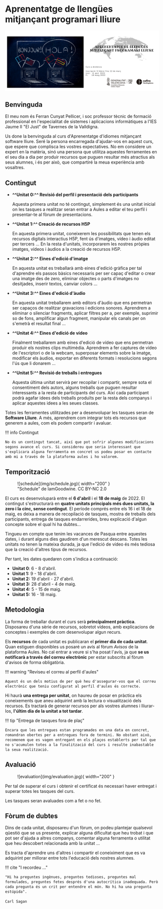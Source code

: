 # Aprenentatge de llengües mitjançant programari lliure

![Imatge curs](img/Aprenentatge-de-llengues-mitjancant-programari-lliure-1.png)

## Benvinguda

El meu nom és Ferran Cunyat Pellicer, i soc professor tècnic de formació professional en l'especialitat de sistemes i aplicacions informàtiques a l'IES Jaume II "El Just" de Tavernes de la Valldigna. 

Us done la benvinguda al curs d'Aprenentatge d'idiomes mitjançant software lliure. Seré la persona encarregada d'ajudar-vos en aquest curs, que espere que complisca les vostres expectatives. No em considere un expert en la matèria, sinó una persona que utilitza aquestes ferramentes en el seu dia a dia per produir recursos que puguen resultar més atractius als seus alumnes, i és per això, que compartiré la meua experiència amb vosaltres.

## Contingut

- **^^Unitat 0:^^ Revisió del perfil i presentació dels participants**

    Aquesta primera unitat no té contingut, simplement és una unitat inicial on les tasques a realitzar seran entrar a Aules a editar el teu perfil i presentar-te al fòrum de presentacions.
  

- **^^Unitat 1:^^ Creació de recursos H5P**

    En aquesta primera unitat, coneixerem les possibilitats que tenen els recursos digitals interactius H5P, fent ús d'imatges, vídeo i àudio editat per tercers ... En la resta d'unitats, incorporarem les nostres pròpies imatges, vídeos i àudios a la creació de recursos H5P.

- **^^Unitat 2:^^ Eines d'edició d'imatge**
    
    En aquesta unitat es treballarà amb eines d'edició gràfica per tal d'aprendre els passos bàsics necessaris per ser capaç d'editar o crear una imatge des de zero, eliminar objectes o parts d'imatges no desitjades, inserir textos, canviar colors ... 

- **^^Unitat 3:^^ Eines d'edició d'àudio**
    
    En aquesta unitat treballarem amb editors d'àudio que ens permetran ser capaços de realitzar gravacions i edicions sonores. Aprendrem a eliminar o silenciar fragments, aplicar filtres per a, per exemple, suprimir so de fons, amplificar algun fragment, manipular els canals per on s'emetrà el resultat final ...

- **^^Unitat 4:^^ Eines d'edició de vídeo**

    Finalment treballarem amb eines d'edició de vídeo que ens permetran produir els nostres clips multimèdia. Aprendrem a fer captures de vídeo de l'escriptori o de la webcam, superposar elements sobre la imatge, modificar els àudios, exportar en diferents formats i resolucions segons l'ús que li donarem ...

- **^^Unitat 5:^^ Revisió de treballs i entregues**
    
    Aquesta última unitat servirà per recopilar i compartir, sempre sota el consentiment dels autors, alguns treballs que puguen resultar interessants a la resta de participants del curs. Així cada participant podrà agafar idees dels treballs produïts per la resta dels companys i aplicar aquestes idees a les seues classes.

Totes les ferramentes utilitzades per a desenvolupar les tasques seran de **Software Lliure**. A més, aprendrem com integrar tots els recursos que generem a aules, com els podem compartir i avaluar.

!!! info Contingut 

    No és un contingut tancat, així que pot sofrir algunes modificacions segons avance el curs. Si considereu que seria interessant que s'explicara alguna ferramenta en concret us podeu posar en contacte amb mi a través de la plataforma aules i ho valorem.

## Temporització

<figure markdown>
  ![schedule](img/schedule.jpg){ width="200" }
  <figcaption>"Schedule" de IamGoodwine. CC BY-NC 2.0</figcaption>
</figure>

El curs es desenvoluparà entre el **6 d'abril** i el **18 de maig** de 2022. El contingut s'estructurarà en **quatre unitats principals més dues unitats, la zero i la cinc, sense contingut**. El període comprés entre els 16 i el 18 de maig, es deixa a manera de recopilació de tasques, mostra de treballs dels participants, entrega de tasques endarrerides, breu explicació d'algun concepte sobre el qual hi ha dubtes...

Tingueu en compte que tenim les vacances de Pasqua entre aquestes dates, i durant alguns dies gaudirem d'un merescut descans. Totes les unitats no tenen la mateixa durada, ja que l'edició de vídeo és més tediosa que la creació d'altres tipus de recursos.

Per tant, les dates quedaren com s'indica a continuació:

- **Unitat 0**: 6 - 8 d'abril.
- **Unitat 1:** 9 - 18 d'abril.
- **Unitat 2:** 19 d'abril - 27 d'abril.
- **Unitat 3:** 28 d'abril - 4 de maig.
- **Unitat 4:** 5 - 15 de maig.
- **Unitat 5:** 16 - 18 maig.

## Metodologia

La forma de treballar durant el curs serà **principalment pràctica**. Disposareu d'una sèrie de recursos, sobretot vídeos, amb explicacions de conceptes i exemples de com desenvolupar algun recurs. 

Els **recursos** de cada unitat es publicaran el **primer dia de cada unitat**. Quan estiguen disponibles us posaré un avís al fòrum *Avisos* de la plataforma Aules. No cal entrar a veure si s'ha posat l'avís, ja que **se us notificarà a través del correu electrònic** per estar subscrits al fòrum d'avisos de forma obligatòria. 

!!! warning "Reviseu el correu al perfil d'aules"

    Aquest és un dels motius de per què heu d'assegurar-vos que el correu electrònic que teniu configurat al perfil d'aules és correcte.

Hi haurà **una entrega per unitat**, on haureu de posar en pràctica els coneixements que aneu adquirint amb la lectura o visualització dels recursos. Es tractarà de generar recursos per als vostres alumnes i lliurar-los, **l'últim dia de la unitat a tot tardar**.

!!! tip "Entrega de tasques fora de plaç"

    Encara que les entregues estan programades en una data en concret, romandran obertes per a entregues fora de termini. No obstant això, recomenem que es vagen entregant en els plaços establerts per tal que no s'acumulen totes a la finalització del curs i resulte inabastable la seua realització.

## Avaluació

<figure markdown>
  ![evaluation](img/evaluation.jpg){ width="200" }
</figure>

Per tal de superar el curs i obtenir el certificat és necessari haver entregat i superar totes les tasques del curs.

Les tasques seran avaluades com a fet o no fet. 

## Fòrum de dubtes

Dins de cada unitat, disposareu d'un fòrum, on podeu plantejar qualsevol qüestió que se us presente, explicar alguna dificultat que heu trobat i que pot ser d'ajuda a altres companys, comentar alguna ferramenta o utilitat que heu descobert relacionada amb la unitat ...

Es tracta d'aprendre uns d'altres i compartir el coneiximent que es va adquirint per millorar entre tots l'educació dels nostres alumnes.


!!! cite "I recordeu ..."

    "Hi ha preguntes ingènues, preguntes tedioses, preguntes mal formulades, preguntes fetes després d'una autocrítica inadequada. Però cada pregunta és un crit per entendre el món. No hi ha una pregunta estúpida". 
    
    Carl Sagan